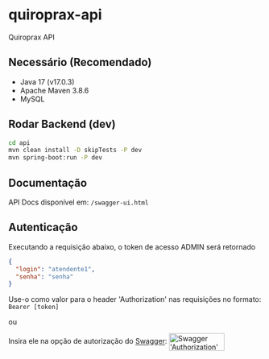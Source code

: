 # quiroprax-api
Quiroprax API

## Necessário (Recomendado)
* Java 17 (v17.0.3)
* Apache Maven 3.8.6
* MySQL


## Rodar Backend (dev)
```bash
cd api
mvn clean install -D skipTests -P dev
mvn spring-boot:run -P dev
```


## Documentação
API Docs disponível em: ```/swagger-ui.html``` 


## Autenticação
Executando a requisição abaixo, o token de acesso ADMIN será retornado
```json
{
  "login": "atendente1",
  "senha": "senha"
}
```

Use-o como valor para o header 'Authorization' nas requisições no formato: `Bearer [token]`

ou<br>

Insira ele na opção de autorização do [Swagger](#documentação): <img align="center" alt="Swagger 'Authorization'" height="35" width="110" src="https://github.com/user-attachments/assets/cbdeb0b5-7cff-4288-ad3f-e9e55e373690"/>


